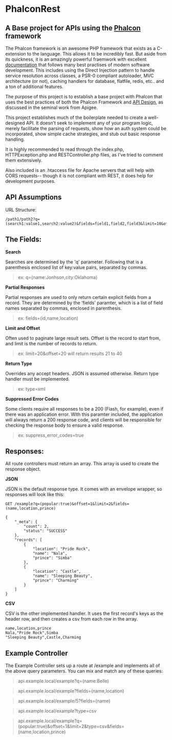 PhalconRest
===========

A Base project for APIs using the [Phalcon][phalcon] framework
---------------------------------------------------

The Phalcon framework is an awesome PHP framework that exists as a C-extension to the language.
This allows it to be incredibly fast.  But aside from its quickness, it is an amazingly
powerful fraemwork with excellent [documentation][phalconDocs] that follows many best practises of
modern software development.  This includes using the Direct Injection pattern to handle service
resolution across classes, a PSR-0 compliant autoloader, MVC architecture (or not), caching
handlers for database, flatfile, redis, etc.. and a ton of additional features.

The purpose of this project is to establish a base project with Phalcon that uses the best practices
of both the Phalcon Framework and [API Design][apigeeBook], as discussed in the seminal work from Apigee.

This project establishes much of the boilerplate needed to create a well-designed API.  It doesn't seek
to implement any of your program logic, merely facilitate the parsing of requests, show how an auth
system could be incorporated, show simple cache strategies, and stub out basic response handling.

It is highly recommended to read through the index.php, HTTPException.php and RESTController.php files, as
I've tried to comment them extensively.

Also included is an .htaccess file for Apache servers that will help with CORS requests-- though it is
not compliant with REST, it does help for development purposes.


API Assumptions
---------------

URL Structure:

```
/path1/path2?q=(search1:value1,search2:value2)&fields=field1,field2,field3&limit=10&offest=20&type=csv&suppress_error_codes=true
```

The Fields:
-----------

**Search**

Searches are determined by the 'q' parameter.  Following that is a parenthesis enclosed list of key:value pairs, separated by commas.

> ex: q=(name:Jonhson,city:Oklahoma)

**Partial Responses**

Partial responses are used to only return certain explicit fields from a record. They are determined by the 'fields' paramter, which is a list of field names separated by commas, enclosed in parenthesis.

> ex: fields=(id,name,location)

**Limit and Offset**

Often used to paginate large result sets.  Offset is the record to start from, and limit is the number of records to return.

> ex: limit=20&offset=20   will return results 21 to 40

**Return Type**

Overrides any accept headers.  JSON is assumed otherwise.  Return type handler must be implemented.

> ex: type=xml

**Suppressed Error Codes**

Some clients require all responses to be a 200 (Flash, for example), even if there was an application error.
With this paramter included, the application will always return a 200 response code, and clients will be
responsible for checking the response body to ensure a valid response.

> ex: suppress_error_codes=true

Responses:
---------

All route controllers must return an array.  This array is used to create the response object.

**JSON**

JSON is the default response type.  It comes with an envelope wrapper, so responses will look like this:

```
GET /example?q=(popular:true)&offset=1&limit=2&fields=(name,location,prince)

{
    "_meta": {
        "count": 2,
        "status": "SUCCESS"
    },
    "records": [
        {
            "location": "Pride Rock",
            "name": "Nala",
            "prince": "Simba"
        },
        {
            "location": "Castle",
            "name": "Sleeping Beauty",
            "prince": "Charming"
        }
    ]
}
```

**CSV**

CSV is the other implemented handler.  It uses the first record's keys as the header row, and then creates a csv from each row in the array.

```
name,location,prince
Nala,"Pride Rock",Simba
"Sleeping Beauty",Castle,Charming
```

Example Controller
-------------------

The Example Controller sets up a route at /example and implements all of the above query parameters.
You can mix and match any of these queries:

>  api.example.local/example?q=(name:Belle)

>  api.example.local/example?fields=(name,location)

>  api.example.local/example/5?fields=(name)

>  api.example.local/example?type=csv

>  api.example.local/example?q=(popular:true)&offset=1&limit=2&type=csv&fields=(name,location,prince)

[phalcon]: http://phalconphp.com/index
[phalconDocs]: http://docs.phalconphp.com/en/latest/
[apigeeBook]: https://blog.apigee.com/detail/announcement_new_ebook_on_web_api_design